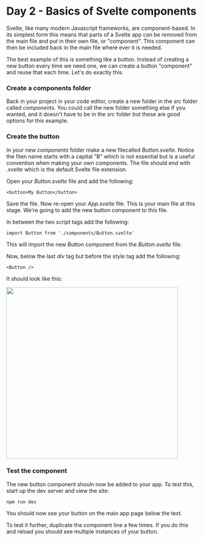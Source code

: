 # Day 2 - Basics of Svelte components

Svelte, like many modern Javascript frameworks, are component-based. In its simplest form this means that parts of a Svelte app can be removed from the main file and put in their own file, or "component". This component can then be included back in the main file where ever it is needed.

The best example of this is something like a button. Instead of creating a new button every time we need one, we can create a button "component" and reuse that each time. Let's do exactly this.

### Create a components folder

Back in your project in your code editor, create a new folder in the _src_ folder called _components_. You could call the new folder something else if you wanted, and it doesn't have to be in the _src_ folder but these are good options for this example.

### Create the button

In your new _components_ folder make a new filecalled _Button.svelte_. Notice the filen name starts with a capital "B" which is not essential but is a useful convention when making your own components. The file should end with _.svelte_ which is the default Svelte file extension.

Open your _Button.svelte_ file and add the following:

`<button>My Button</button>`

Save the file. Now re-open your _App.svelte_ file. This is your main file at this stage. We're going to add the new button component to this file.

In between the two _script_ tags add the following:

`import Button from './components/Button.svelte'`

This will import the new Button component from the _Button.svelte_ file.

Now, below the last _div_ tag but before the style tag add the following:

`<Button />`

It should look like this:

<img src="/images/day2/button-add.png" style="width: 450px;">

### Test the component

The new button component shouln now be added to your app. To test this, start up the dev server and view the site:

`npm run dev`

You should now see your button on the main app page below the text.

To test it further, duplicate the component line a few times. If you do this and reload you should see multiple instances of your button.
